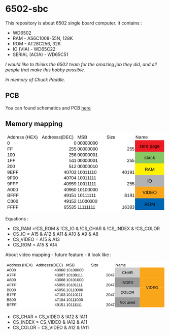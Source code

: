 # 6502-sbc

This repository is about 6502 single board computer. It contains :

* WD6502
* RAM - AS6C1008-55N, 128K
* ROM - AT28C256, 32K
* IO (VIA) - WD65C22
* SERIAL (ACIA) - WD65C51

*I would like to thinks the 6502 team for the amazing job they did, and all people that make  this hobby possible.*


*In memory of Chuck Paddle.*

## PCB

You can found schematics and PCB [here](https://easyeda.com/gignops/6502-computer)

## Memory mapping

![Memory mapping](images/memory_mapping.png)

Equations :

* CS_RAM =!CS_ROM & !CS_IO & !CS_CHAR & !CS_INDEX & !CS_COLOR
* CS_IO = A15 & A12 & A11 & A10 & A9 & A8
* CS_VIDEO = A15 & A13
* CS_ROM = A15 & A14

About video mapping - future feature - it look like :

![Video Memory mapping](images/video_memory_mapping.png)

* CS_CHAR = CS_VIDEO & !A12 & !A11
* CS_INDEX = CS_VIDEO & !A12 & A11
* CS_COLOR = CS_VIDEO & A12 & !A11
